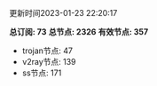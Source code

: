 更新时间2023-01-23 22:20:17

**总订阅: 73**
**总节点: 2326**
**有效节点: 357**
- trojan节点: 47
- v2ray节点: 139
- ss节点: 171

